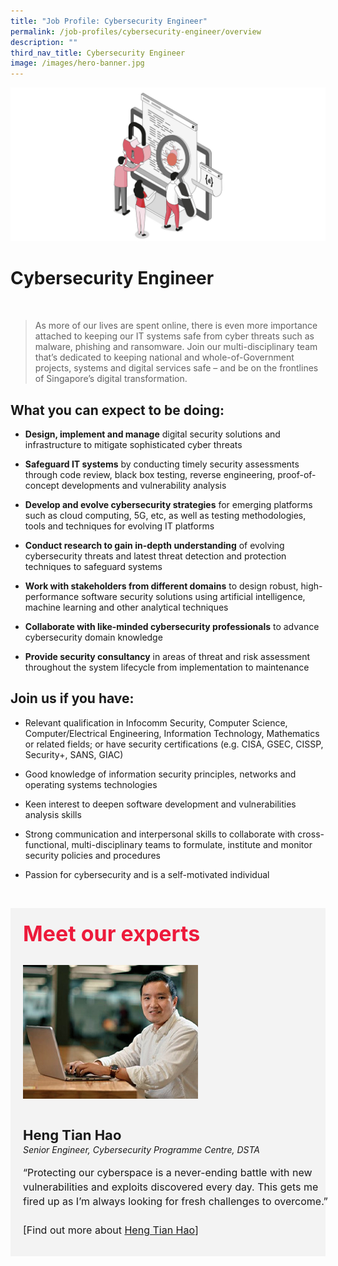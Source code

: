 ```yaml
---
title: "Job Profile: Cybersecurity Engineer"
permalink: /job-profiles/cybersecurity-engineer/overview
description: ""
third_nav_title: Cybersecurity Engineer
image: /images/hero-banner.jpg
---
```

![Cybersecurity Engineer](/images/Header/Header%20Cybersecurity.jpeg)

# Cybersecurity Engineer
<br>

> As more of our lives are spent online, there is even more importance attached to keeping our IT systems safe from cyber threats such as malware, phishing and ransomware. Join our multi-disciplinary team that’s dedicated to keeping national and whole-of-Government projects, systems and digital services safe – and be on the frontlines of Singapore’s digital transformation. 


## What you can expect to be doing:

* **Design, implement and manage** digital security solutions and infrastructure to mitigate sophisticated cyber threats 

* **Safeguard IT systems** by conducting timely security assessments through code review, black box testing, reverse engineering, proof-of-concept developments and vulnerability analysis

* **Develop and evolve cybersecurity strategies** for emerging platforms such as cloud computing, 5G, etc, as well as testing methodologies, tools and techniques for evolving IT platforms 

* **Conduct research to gain in-depth understanding** of evolving cybersecurity threats and latest threat detection and protection techniques to safeguard systems

* **Work with stakeholders from different domains** to design robust, high-performance software security solutions using artificial intelligence, machine learning and other analytical techniques

* **Collaborate with like-minded cybersecurity professionals** to advance cybersecurity domain knowledge

* **Provide security consultancy** in areas of threat and risk assessment throughout the system lifecycle from implementation to maintenance


## Join us if you have:

* Relevant qualification in Infocomm Security, Computer Science, Computer/Electrical Engineering, Information Technology, Mathematics or related fields; or have security certifications (e.g. CISA, GSEC, CISSP, Security+, SANS, GIAC)

* Good knowledge of information security principles, networks and operating systems technologies

* Keen interest to deepen software development and vulnerabilities analysis skills 

* Strong communication and interpersonal skills to collaborate with cross-functional, multi-disciplinary teams to formulate, institute and monitor security policies and procedures

* Passion for cybersecurity and is a self-motivated individual 

​
<div class="row" style="font-size:34px; font-weight: 700; color: #ed1a3b; background-color: #f3f3f3; padding: 20px 0px 20px 20px;"> Meet our experts</div>
        
<div class="row" style="background-color: #f3f3f3;">
      <div class="column" style="padding: 10px 0px 30px 20px;"><img src="images/heng-tian-hao.jpg" alt="Heng Tian Hao"></div>
      <div class="column" style="width: 100%; padding: 10px 20px 30px 20px;">
       <span style="font-size: 22px; font-weight: bold; line-height: 30px;">Heng Tian Hao</span><br><span style="font-size: 14px; font-style: italic; line-height: 16px;">Senior Engineer, Cybersecurity Programme Centre, DSTA</span><br><br>
    <span style="font-size: 16px; line-height: 23px;">“Protecting our cyberspace is a never-ending battle with new vulnerabilities and exploits discovered every day. This gets me fired up as I’m always looking for fresh challenges to overcome.”<br><br> [Find out more about <a href="/job-profiles/cybersecurity-engineer/heng-tian-hao">Heng Tian Hao</a>]</span>
      </div>
</div>